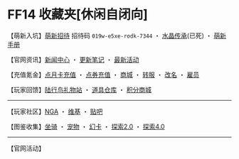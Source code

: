 # FF14 收藏夹[休闲自闭向]

【萌新入坑】[萌新招待](http://act.ff.sdo.com/20180515Zhaodai/index.html) 招待码 `019w-e5xe-rodk-7344` ・ [水晶传承](http://act.ff.sdo.com/project/151019shuijin/index.asp)(已死) ・ [萌新手册](https://ff14.org)

【官网资讯】[新闻中心](http://ff.sdo.com/web8/index.html#/newstab/newslist) ・ [更新笔记](http://ff.sdo.com/web8/index.html#/patchnote) ・ [最新活动](https://urn.cx/ff14huodong)

【充值氪金】[点月卡充值](https://pay.sdo.com/item/GWPAY-100001900) ・ [点券充值](https://pay.sdo.com/item/GWPAY-0) ・ [商城](http://act.ff.sdo.com/20170918Shop/mall.html#/mall) ・ [转服](http://act.ff.sdo.com/project/141028dgf/transfer.asp) ・ [改名](http://act.ff.sdo.com/project/141028dgf/renamed.asp) ・ [雇员](http://act.ff.sdo.com/project/141028dgf/retainer.asp)

【玩家回馈】[陆行鸟礼物站](http://ff.pay.sdo.com/DepositActivity/index.htm) ・ [道具仓库](http://act.ff.sdo.com/20170918Shop/index.html) ・ [积分商城](http://act.ff.sdo.com/20180707jifen/index.html#/exchange/exmall)

----

【玩家社区】[NGA](https://bbs.nga.cn/thread.php?fid=-362960) ・ [维基](https://ff14.huijiwiki.com/wiki/%E9%A6%96%E9%A1%B5) ・ [贴吧](https://tieba.baidu.com/ff14)

【图鉴收集】[坐骑](https://ff14.huijiwiki.com/wiki/%E5%9D%90%E9%AA%91%E8%8E%B7%E5%8F%96%E6%96%B9%E5%BC%8F) ・ [宠物](https://ff14.huijiwiki.com/wiki/%E5%AE%A0%E7%89%A9) ・ [幻卡](https://ff14.huijiwiki.com/wiki/%E4%B9%9D%E5%AE%AB%E5%B9%BB%E5%8D%A1%E8%8E%B7%E5%8F%96%E6%96%B9%E5%BC%8F) ・ [探索2.0](https://annangela.github.io/FFXIVSightseeingGuide/#/) ・ [探索4.0](https://bbs.nga.cn/read.php?tid=11861705)

----

【官网活动】<span id="huodong"></span>

<style>
#huodong span::after {
  content: ' ・ ';
}
#huodong span:last-of-type::after {
  content: '';
}
</style>

<script>
b = document.createElement('base');
b.target = '_blank';
document.head.appendChild(b);
function listhFun(data) {
  const els = data.Data.map(d => {
    const el = document.createElement('a')
    el.href = d.OutLink
    el.textContent = d.Title
    const w = document.createElement('span')
    w.appendChild(el)
    return w
  })
  const parent = document.body.querySelector('#huodong')
  for (const e of els) {
    parent.appendChild(e)
  }
}
</script>
<script src="https://ff.web.sdo.com/inc/newdata.ashx?url=List?gameCode=ff&category=7141&pageIndex=0&pageSize=5&callback=listhFun"></script>
